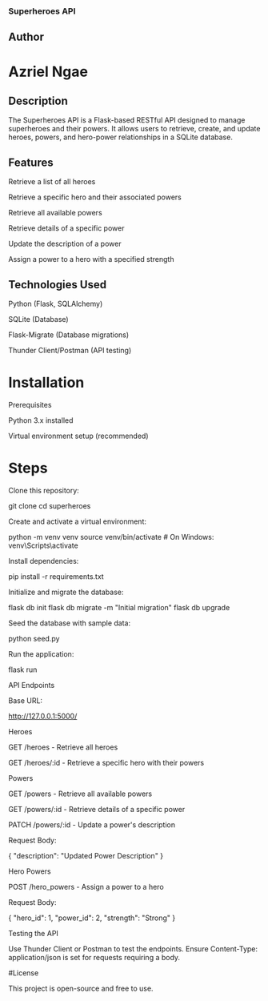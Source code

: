 ### Superheroes API

## Author

# Azriel Ngae

## Description

The Superheroes API is a Flask-based RESTful API designed to manage superheroes and their powers. It allows users to retrieve, create, and update heroes, powers, and hero-power relationships in a SQLite database.

## Features

 Retrieve a list of all heroes

 Retrieve a specific hero and their associated powers

 Retrieve all available powers

 Retrieve details of a specific power

 Update the description of a power

 Assign a power to a hero with a specified strength

## Technologies Used

 Python (Flask, SQLAlchemy)

 SQLite (Database)

 Flask-Migrate (Database migrations)

 Thunder Client/Postman (API testing)

# Installation

 Prerequisites

 Python 3.x installed

 Virtual environment setup (recommended)

# Steps

Clone this repository:

git clone <repo-url>
cd superheroes

Create and activate a virtual environment:

python -m venv venv
source venv/bin/activate  # On Windows: venv\Scripts\activate

Install dependencies:

pip install -r requirements.txt

Initialize and migrate the database:

flask db init
flask db migrate -m "Initial migration"
flask db upgrade

Seed the database with sample data:

python seed.py

Run the application:

flask run

API Endpoints

Base URL:

http://127.0.0.1:5000/

Heroes

GET /heroes - Retrieve all heroes

GET /heroes/:id - Retrieve a specific hero with their powers

Powers

GET /powers - Retrieve all available powers

GET /powers/:id - Retrieve details of a specific power

PATCH /powers/:id - Update a power's description

Request Body:

{
  "description": "Updated Power Description"
}

Hero Powers

POST /hero_powers - Assign a power to a hero

Request Body:

{
  "hero_id": 1,
  "power_id": 2,
  "strength": "Strong"
}

Testing the API

Use Thunder Client or Postman to test the endpoints. Ensure Content-Type: application/json is set for requests requiring a body.

#License

This project is open-source and free to use.

